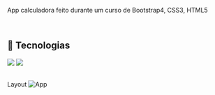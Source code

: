 App calculadora feito durante um curso de Bootstrap4, CSS3, HTML5

<br>

## 🚀 Tecnologias
<div>
  <img src="https://img.shields.io/badge/HTML-239120?style=for-the-badge&logo=html5&logoColor=white">
  <img src="https://img.shields.io/badge/CSS-239120?&style=for-the-badge&logo=css3&logoColor=white">
</div>

<!-- ## Tecnologias utilizadas no projeto
* HTML
* CSS -->
<br>

Layout
![App](https://github.com/DeangellesES/app_Calculadora-JavaScript--Bootstrap4-CSS3-HTML5/blob/master/AppcCalculadora_App_Calculadora_index.html.png)
